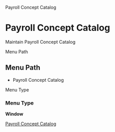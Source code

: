 
Payroll Concept Catalog
# Payroll Concept Catalog


Maintain Payroll Concept Catalog

Menu Path
## Menu Path



- Payroll Concept Catalog

Menu Type
### Menu Type

**Window**


[Payroll Concept Catalog](functional-guide/window/window-payroll-concept-catalog.md)